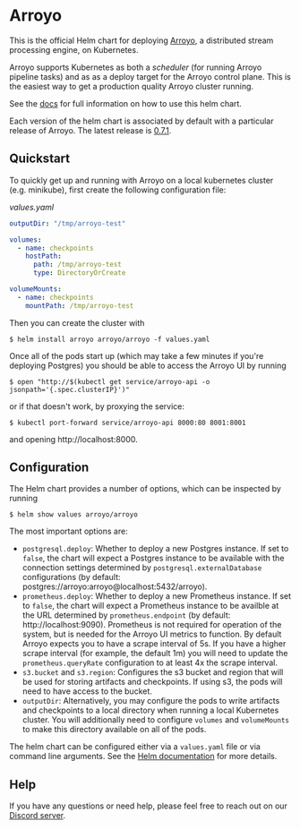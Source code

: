 # Arroyo

This is the official Helm chart for deploying [Arroyo](https://github.com/ArroyoSystems/arroyo), a distributed stream
processing engine, on Kubernetes.

Arroyo supports Kubernetes as both a _scheduler_ (for running Arroyo pipeline tasks) and as as a deploy target for the
Arroyo control plane. This is the easiest way to get a production quality Arroyo cluster running.

See the [docs](https://doc.arroyo.dev/deployment/kubernetes) for full information on how to use this helm chart.

Each version of the helm chart is associated by default with a particular release of Arroyo. The latest release
is [0.7.1](https://www.arroyo.dev/blog/arroyo-0-7-0).

## Quickstart

To quickly get up and running with Arroyo on a local kubernetes cluster (e.g. minikube), first create the following
configuration file:

_values.yaml_

```yaml
outputDir: "/tmp/arroyo-test"

volumes:
  - name: checkpoints
    hostPath:
      path: /tmp/arroyo-test
      type: DirectoryOrCreate

volumeMounts:
  - name: checkpoints
    mountPath: /tmp/arroyo-test
```

Then you can create the cluster with

```
$ helm install arroyo arroyo/arroyo -f values.yaml
```

Once all of the pods start up (which may take a few minutes if you're deploying Postgres) you should be able to access
the Arroyo UI by running

```
$ open "http://$(kubectl get service/arroyo-api -o jsonpath='{.spec.clusterIP}')"
```

or if that doesn't work, by proxying the service:

```
$ kubectl port-forward service/arroyo-api 8000:80 8001:8001
```

and opening http://localhost:8000.


## Configuration

The Helm chart provides a number of options, which can be inspected by running

```
$ helm show values arroyo/arroyo
```

The most important options are:

- `postgresql.deploy`: Whether to deploy a new Postgres instance. If set to `false`, the chart will expect a Postgres
  instance to be available with the connection settings determined by `postgresql.externalDatabase` configurations
  (by default: postgres://arroyo:arroyo@localhost:5432/arroyo).
- `prometheus.deploy`: Whether to deploy a new Prometheus instance. If set to `false`, the chart will expect a
  Prometheus instance to be availble at the URL determined by `prometheus.endpoint` (by default: http://localhost:9090).
  Prometheus is not required for operation of the system, but is needed for the Arroyo UI metrics to function. By
  default Arroyo expects you to have a scrape interval of 5s. If you have a higher scrape interval (for example, the
  default 1m) you will need to update the `prometheus.queryRate` configuration to at least 4x the scrape interval.
- `s3.bucket` and `s3.region`: Configures the s3 bucket and region that will be used for storing artifacts and
  checkpoints. If using s3, the pods will need to have access to the bucket.
- `outputDir`: Alternatively, you may configure the pods to write artifacts and checkpoints to a local directory when
  running a local Kubernetes cluster. You will additionally need to configure `volumes` and `volumeMounts` to make this
  directory available on all of the pods.


The helm chart can be configured either via a `values.yaml` file or via command line arguments. See the
[Helm documentation](https://helm.sh/docs/intro/using_helm/#customizing-the-chart-before-installing) for more details.

## Help

If you have any questions or need help, please feel free to reach out on our
[Discord server](https://discord.gg/cjCr5rVmyR).
